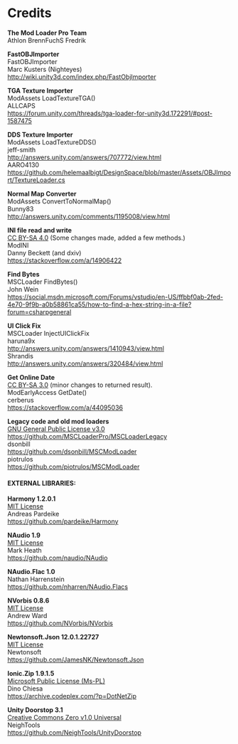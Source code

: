 # Credits

**The Mod Loader Pro Team**  
Athlon 
BrennFuchS
Fredrik

**FastOBJImporter**  
FastOBJImporter  
Marc Kusters (Nighteyes)  
http://wiki.unity3d.com/index.php/FastObjImporter  

**TGA Texture Importer**  
ModAssets LoadTextureTGA()  
ALLCAPS  
https://forum.unity.com/threads/tga-loader-for-unity3d.172291/#post-1587475  

**DDS Texture Importer**  
ModAssets LoadTextureDDS()  
jeff-smith  
http://answers.unity.com/answers/707772/view.html  
AARO4130  
https://github.com/helemaalbigt/DesignSpace/blob/master/Assets/OBJImport/TextureLoader.cs  

**Normal Map Converter**  
ModAssets ConvertToNormalMap()  
Bunny83  
http://answers.unity.com/comments/1195008/view.html  

**INI file read and write**  
[CC BY-SA 4.0](https://creativecommons.org/licenses/by-sa/4.0/) (Some changes made, added a few methods.)  
ModINI  
Danny Beckett (and dxiv)  
https://stackoverflow.com/a/14906422  

**Find Bytes**  
MSCLoader FindBytes()  
John Wein  
https://social.msdn.microsoft.com/Forums/vstudio/en-US/ffbbf0ab-2fed-4e70-9f9b-a0b58861ca55/how-to-find-a-hex-string-in-a-file?forum=csharpgeneral  

**UI Click Fix**  
MSCLoader InjectUIClickFix  
haruna9x  
http://answers.unity.com/answers/1410943/view.html  
Shrandis  
http://answers.unity.com/answers/320484/view.html  

**Get Online Date**  
[CC BY-SA 3.0](https://creativecommons.org/licenses/by-sa/3.0/) (minor changes to returned result).  
ModEarlyAccess GetDate()  
cerberus  
https://stackoverflow.com/a/44095036  

**Legacy code and old mod loaders**  
[GNU General Public License v3.0](https://www.gnu.org/licenses/gpl-3.0.en.html)   
https://github.com/MSCLoaderPro/MSCLoaderLegacy  
dsonbill  
https://github.com/dsonbill/MSCModLoader  
piotrulos  
https://github.com/piotrulos/MSCModLoader  


#### EXTERNAL LIBRARIES:

**Harmony 1.2.0.1**  
[MIT License](https://opensource.org/licenses/MIT)  
Andreas Pardeike  
https://github.com/pardeike/Harmony  

**NAudio 1.9**  
[MIT License](https://opensource.org/licenses/MIT)  
Mark Heath  
https://github.com/naudio/NAudio  

**NAudio.Flac 1.0**  
Nathan Harrenstein  
https://github.com/nharren/NAudio.Flacs  

**NVorbis 0.8.6**  
[MIT License](https://opensource.org/licenses/MIT)  
Andrew Ward  
https://github.com/NVorbis/NVorbis  

**Newtonsoft.Json 12.0.1.22727**  
[MIT License](https://opensource.org/licenses/MIT)  
Newtonsoft  
https://github.com/JamesNK/Newtonsoft.Json  

**Ionic.Zip 1.9.1.5**  
[Microsoft Public License (Ms-PL)](https://opensource.org/licenses/MS-PL)  
Dino Chiesa  
https://archive.codeplex.com/?p=DotNetZip  

**Unity Doorstop 3.1**  
[Creative Commons Zero v1.0 Universal](https://creativecommons.org/publicdomain/zero/1.0/)  
NeighTools  
https://github.com/NeighTools/UnityDoorstop  
